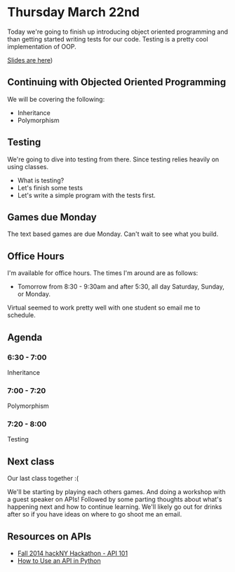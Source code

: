 # Thursday March 22nd
Today we're going to finish up introducing object oriented programming and than getting started writing tests for our code. Testing is a pretty cool implementation of OOP.

[Slides are here](http://jessicagarson.com/NYU-Intro-to-Python-March-22/#/))

## Continuing with Objected Oriented Programming
We will be covering the following:
- Inheritance
- Polymorphism

## Testing
We're going to dive into testing from there. Since testing relies heavily on using classes.
- What is testing?
- Let's finish some tests
- Let's write a simple program with the tests first.

## Games due Monday
The text based games are due Monday. Can't wait to see what you build.

## Office Hours
I'm available for office hours. The times I'm around are as follows:
- Tomorrow from 8:30 - 9:30am and after 5:30, all day Saturday, Sunday, or Monday.

Virtual seemed to work pretty well with one student so email me to schedule.

## Agenda
### 6:30 - 7:00
Inheritance
### 7:00 - 7:20
Polymorphism
### 7:20 - 8:00
Testing

## Next class
Our last class together :(

We'll be starting by playing each others games. And doing a workshop with a guest speaker on APIs! Followed by some parting thoughts about what's happening next and how to continue learning. We'll likely go out for drinks after so if you have ideas on where to go shoot me an email.

## Resources on APIs
- [Fall 2014 hackNY Hackathon - API 101](https://www.youtube.com/watch?v=QkWW999zfeE)
- [How to Use an API in Python](https://www.codecademy.com/courses/python-intermediate-en-6zbLp/0/1)
